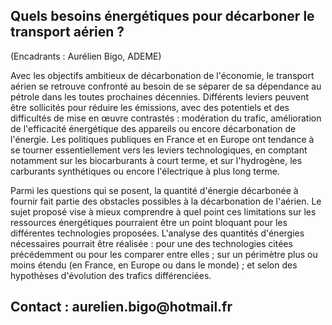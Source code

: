 ## Quels besoins énergétiques pour décarboner le transport aérien ?

(Encadrants : Aurélien Bigo, ADEME)

Avec les objectifs ambitieux de décarbonation de l\'économie, le
transport aérien se retrouve confronté au besoin de se séparer de sa
dépendance au pétrole dans les toutes prochaines décennies. Différents
leviers peuvent être sollicités pour réduire les émissions, avec des
potentiels et des difficultés de mise en œuvre contrastés : modération
du trafic, amélioration de l\'efficacité énergétique des appareils ou
encore décarbonation de l\'énergie. Les politiques publiques en France
et en Europe ont tendance à se tourner essentiellement vers les leviers
technologiques, en comptant notamment sur les biocarburants à court
terme, et sur l\'hydrogène, les carburants synthétiques ou encore
l\'électrique à plus long terme.

Parmi les questions qui se posent, la quantité d\'énergie décarbonée à
fournir fait partie des obstacles possibles à la décarbonation de
l\'aérien. Le sujet proposé vise à mieux comprendre à quel point ces
limitations sur les ressources énergétiques pourraient être un point
bloquant pour les différentes technologies proposées. L\'analyse des
quantités d\'énergies nécessaires pourrait être réalisée : pour une des
technologies citées précédemment ou pour les comparer entre elles ; sur
un périmètre plus ou moins étendu (en France, en Europe ou dans le
monde) ; et selon des hypothèses d\'évolution des trafics différenciées.

## Contact : aurelien.bigo\@hotmail.fr

